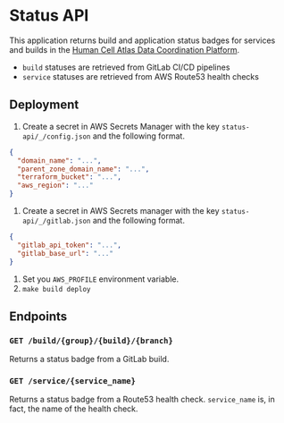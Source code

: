 # Status API

This application returns build and application status badges for services and builds in the
[Human Cell Atlas Data Coordination Platform](https://humancellatlas.org/data-sharing).

* `build` statuses are retrieved from GitLab CI/CD pipelines
* `service` statuses are retrieved from AWS Route53 health checks

## Deployment

1. Create a secret in AWS Secrets Manager with the key `status-api/_/config.json` and the following format.
```json
{
  "domain_name": "...",
  "parent_zone_domain_name": "...",
  "terraform_bucket": "...",
  "aws_region": "..."
}
```
1. Create a secret in AWS Secrets manager with the key `status-api/_/gitlab.json` and the following format.
```json
{
  "gitlab_api_token": "...",
  "gitlab_base_url": "..."
}
```
1. Set you `AWS_PROFILE` environment variable.
1. `make build deploy`

## Endpoints

### `GET /build/{group}/{build}/{branch}`

Returns a status badge from a GitLab build.

### `GET /service/{service_name}`

Returns a status badge from a Route53 health check. `service_name` is, in fact, the name of the health check.

